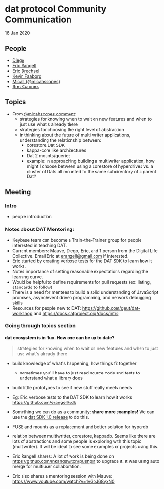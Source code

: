 # dat protocol Community Communication

16 Jan 2020

## People

* [Diego](https://github.com/dpaez)
* [Eric Rangell](https://github.com/erangell)
* [Eric Drechsel](https://eric.pdxhub.org)
* [Kevin Faaborg](https://github.com/zootella)
* [Micah (@micahscopes)](https://github.com/micahscopes)
* [Bret Comnes](https://bret.io)

## Topics

- From [@micahscopes comment](https://github.com/dat-land/comm-comm/issues/118#issuecomment-574343594):
    - strategies for knowing when to wait on new features and when to just use what's already there
    - strategies for choosing the right level of abstraction
    - in thinking about the future of multi writer applications, understanding the relationship between:
      - corestore/Dat SDK
      - kappa-core like architectures
      - Dat 2 mounts/queries
      - example: in approaching building a multiwriter application, how might I choose between using a corestore of hyperdrives vs. a cluster of Dats all mounted to the same subdirectory of a parent Dat?

## Meeting

### Intro
- people introduction

### Notes about DAT Mentoring:
- Keybase team can become a Train-the-Trainer group for people interested in teaching DAT.
- Current members: Mauve, Diego, Eric, and 1 person from the Digital Life Collective.  Email Eric at erangell@gmail.com if interested.
- Eric started by creating verbose tests for the DAT SDK to learn how it works.
- Noted importance of setting reasonable expectations regarding the learning curve.
- Would be helpful to define requirements for pull requests (ex: linting, standards to follow)
- There is a need for mentees to build a solid understanding of JavaScript promises, async/event driven programming, and network debugging skills.
- Resources for people new to DAT: https://github.com/geut/dat-workshop and https://docs.datproject.org/docs/intro


### Going through topics section

#### dat ecosystem is in flux. How one can be up to date?
> strategies for knowing when to wait on new features and when to just use what's already there

- build knowledge of what's happening, how things fit together
    - sometimes you'll have to just read source code and tests to understand what a library does
- build little prototypes to see if new stuff really meets needs
- Eg: Eric verbose tests to the DAT SDK to learn how it works https://github.com/erangell/sdk

- Something we can do as a community: **share more examples!** We can use the [dat SDK 1.0 release](https://github.com/datproject/sdk/issues/31) to do this.

- FUSE and mounts as a replacement and better solution for hyperdb

- relation between multiwritter, corestore, kappadb. Seems like there are lots of abstractions and some people is exploring with this topic (multiwriter). It will be ideal to see some examples or projects using this.

- Eric Rangell shares: A lot of work is being done on https://github.com/inkandswitch/pushpin to upgrade it.  It was using auto merge for multiuser collaboration.

- Eric also shares a mentoring session with Mauve: https://www.youtube.com/watch?v=1vGbJ68yxN0
